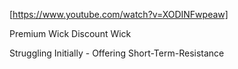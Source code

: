 [https://www.youtube.com/watch?v=XODINFwpeaw]

Premium Wick
Discount Wick


Struggling Initially - Offering Short-Term-Resistance